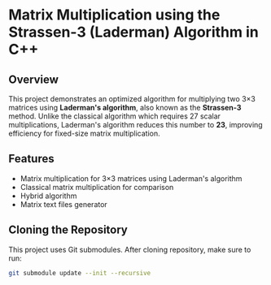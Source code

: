 # Matrix Multiplication using the Strassen-3 (Laderman) Algorithm in C++

## Overview

This project demonstrates an optimized algorithm for multiplying two 3×3 matrices using **Laderman's algorithm**, also known as the **Strassen-3** method. Unlike the classical algorithm which requires 27 scalar multiplications, Laderman's algorithm reduces this number to **23**, improving efficiency for fixed-size matrix multiplication.

## Features

- Matrix multiplication for 3×3 matrices using Laderman's algorithm
- Classical matrix multiplication for comparison
- Hybrid algorithm
- Matrix text files generator

## Cloning the Repository

This project uses Git submodules. After cloning repository, make sure to run:

```bash
git submodule update --init --recursive
